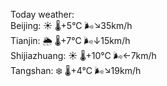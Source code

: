 Today weather:  
Beijing: ☀️   🌡️+5°C 🌬️↘35km/h  
Tianjin: 🌦   🌡️+7°C 🌬️↓15km/h  
Shijiazhuang: ☀️   🌡️+10°C 🌬️←7km/h  
Tangshan: ❄️   🌡️+4°C 🌬️↘19km/h  

